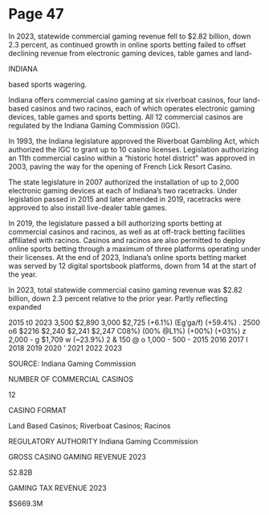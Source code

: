 # Page 47

In 2023, statewide commercial gaming revenue fell to
$2.82 billion, down 2.3 percent, as continued growth in
online sports betting failed to offset declining revenue
from electronic gaming devices, table games and land-

INDIANA

based sports wagering.

Indiana offers commercial casino gaming at six riverboat casinos, four land-
based casinos and two racinos, each of which operates electronic gaming
devices, table games and sports betting. All 12 commercial casinos are
regulated by the Indiana Gaming Commission (IGC).

In 1993, the Indiana legislature approved the Riverboat Gambling Act, which
authorized the IGC to grant up to 10 casino licenses. Legislation authorizing an
11th commercial casino within a “historic hotel district” was approved in 2003,
paving the way for the opening of French Lick Resort Casino.

The state legislature in 2007 authorized the installation of up to 2,000
electronic gaming devices at each of Indiana’s two racetracks. Under legislation
passed in 2015 and later amended in 2019, racetracks were approved to also
install live-dealer table games.

In 2019, the legislature passed a bill authorizing sports betting at commercial
casinos and racinos, as well as at off-track betting facilities affiliated with
racinos. Casinos and racinos are also permitted to deploy online sports betting
through a maximum of three platforms operating under their licenses. At the
end of 2023, Indiana’s online sports betting market was served by 12 digital
sportsbook platforms, down from 14 at the start of the year.

In 2023, total statewide commercial casino gaming revenue was $2.82
billion, down 2.3 percent relative to the prior year. Partly reflecting expanded

2015 t0 2023
3,500
$2,890
3,000 $2,725 (+6.1%) (Eg‘ga/f)
(+59.4%) .
2500 o6 $2216 $2,240 $2,241 $2,247
C08%)  (00%  @L1%)  (+00%)  (+03%)
z 2,000 -
g $1,709
w (~23.9%)
2
& 150
@
o
1,000 -
500 -
2015 2016 2017 I 2018 2019 2020 ‘ 2021 2022 2023

SOURCE: Indiana Gaming Commission

NUMBER OF COMMERCIAL CASINOS

12

CASINO FORMAT

Land Based Casinos;
Riverboat Casinos;
Racinos

REGULATORY AUTHORITY
Indiana Gaming
Ccommission

GROSS CASINO GAMING REVENUE 2023

S2.82B

GAMING TAX REVENUE 2023

$S669.3M

